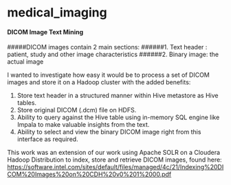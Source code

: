 # medical_imaging
#### DICOM Image Text Mining

#####DICOM images contain 2 main sections:
######1. Text header : patient, study and other image characteristics
######2. Binary image: the actual image

I wanted to investigate how easy it would be to process a set of DICOM images and store it on a Hadoop cluster with the added benefits:
1. Store text header in a structured manner within Hive metastore as Hive tables.
2. Store original DICOM (.dcm) file on HDFS.
3. Ability to query against the Hive table using in-memory SQL engine like Impala to make valuable insights from the text.
4. Ability to select and view the binary DICOM image right from this interface as required.

This work was an extension of our work using Apache SOLR on a Cloudera Hadoop Distribution to index, store and retrieve DICOM images, found here: https://software.intel.com/sites/default/files/managed/4c/21/Indexing%20DICOM%20Images%20on%20CDH%20v0%201%2000.pdf


